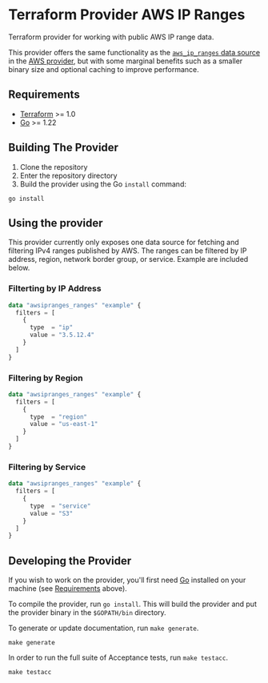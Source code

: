 # Terraform Provider AWS IP Ranges

Terraform provider for working with public AWS IP range data.

This provider offers the same functionality as the [`aws_ip_ranges` data source](https://registry.terraform.io/providers/hashicorp/aws/latest/docs/data-sources/ip_ranges) in the [AWS provider](https://registry.terraform.io/providers/hashicorp/aws/latest), but with some marginal benefits such as a smaller binary size and optional caching to improve performance.

## Requirements

- [Terraform](https://developer.hashicorp.com/terraform/downloads) >= 1.0
- [Go](https://golang.org/doc/install) >= 1.22

## Building The Provider

1. Clone the repository
1. Enter the repository directory
1. Build the provider using the Go `install` command:

```shell
go install
```

## Using the provider

This provider currently only exposes one data source for fetching and filtering IPv4 ranges published by AWS.
The ranges can be filtered by IP address, region, network border group, or service.
Example are included below.

### Filterting by IP Address

```terraform
data "awsipranges_ranges" "example" {
  filters = [
    {
      type  = "ip"
      value = "3.5.12.4"
    }
  ]
}
```

### Filtering by Region

```terraform
data "awsipranges_ranges" "example" {
  filters = [
    {
      type  = "region"
      value = "us-east-1"
    }
  ]
}
```

### Filtering by Service

```terraform
data "awsipranges_ranges" "example" {
  filters = [
    {
      type  = "service"
      value = "S3"
    }
  ]
}
```

## Developing the Provider

If you wish to work on the provider, you'll first need [Go](http://www.golang.org) installed on your machine (see [Requirements](#requirements) above).

To compile the provider, run `go install`. This will build the provider and put the provider binary in the `$GOPATH/bin` directory.

To generate or update documentation, run `make generate`.

```shell
make generate
```

In order to run the full suite of Acceptance tests, run `make testacc`.

```shell
make testacc
```
